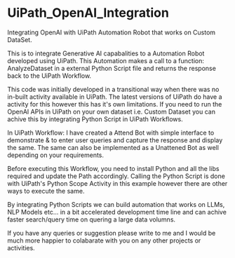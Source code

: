 # UiPath_OpenAI_Integration
Integrating OpenAI with UiPath Automation Robot that works on Custom DataSet.

This is to integrate Generative AI capabalities to a Automation Robot developed using UiPath. This Automation makes a call to a function: AnalyzeDataset in a external Python Script file and returns the response back to the UiPath Workflow.

This code was initially developed in a transitional way when there was no in-built activity available in UiPath. The latest versions of UiPath do have a activity for this however this has it's own limitations. If you need to run the OpenAI APIs in UiPath on your own dataset i.e. Custom Dataset you can achive this by integrating Python Script in UiPath Workflows.

In UiPath Workflow: I have created a Attend Bot with simple interface to demonstrate & to enter user queries and capture the response and display the same. The same can also be implemented as a Unattened Bot as well depending on your requirements.

Before executing this Workflow, you need to install Python and all the libs required and update the Path accordingly. Calling the Python Script is done with UiPath's Python Scope Activity in this example however there are other ways to execute the same.

By integrating Python Scripts we can build automation that works on LLMs, NLP Models etc... in a bit accelerated development time line and can achive faster search/query time on quering a large data volumns.

If you have any queries or suggestion please write to me and I would be much more happier to colabarate with you on any other projects or activities.

